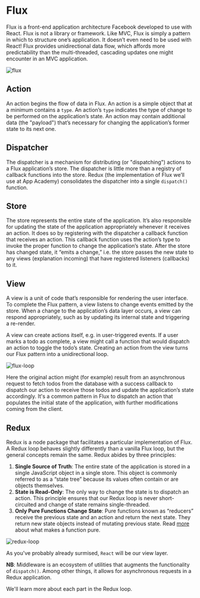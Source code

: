 # Flux

Flux is a front-end application architecture Facebook developed to use with
React. Flux is not a library or framework. Like MVC, Flux is simply a pattern in
which to structure one’s application. It doesn’t even need to be used with
React! Flux provides unidirectional data flow, which affords more predictability
than the multi-threaded, cascading updates one might encounter in an MVC
application.

![flux]

## Action

An action begins the flow of data in Flux. An action is a simple object that at
a minimum contains a `type`. An action’s `type` indicates the type of change to
be performed on the application’s state. An action may contain additional data
(the "payload") that’s necessary for changing the application’s former state to
its next one.

## Dispatcher

The dispatcher is a mechanism for distributing (or "dispatching") actions to a
Flux application’s store. The dispatcher is little more than a registry of
callback functions into the store. Redux (the implementation of Flux we’ll use
at App Academy) consolidates the dispatcher into a single `dispatch()` function.

## Store

The store represents the entire state of the application. It’s also responsible
for updating the state of the application appropriately whenever it receives an
action. It does so by registering with the dispatcher a callback function that
receives an action. This callback function uses the action’s type to invoke the
proper function to change the application’s state. After the store has changed
state, it “emits a change,” i.e. the store passes the new state to any views
(explanation incoming) that have registered listeners (callbacks) to it.

## View

A view is a unit of code that’s responsible for rendering the user interface. To
complete the Flux pattern, a view listens to change events emitted by the store.
When a change to the application’s data layer occurs, a view can respond
appropriately, such as by updating its internal state and triggering a re-render.

A view can create actions itself, e.g. in user-triggered events. If a user marks
a todo as complete, a view might call a function that would dispatch an action
to toggle the todo’s state. Creating an action from the view turns our Flux
pattern into a unidirectional loop.

![flux-loop]

Here the original action might (for example) result from an asynchronous request
to fetch todos from the database with a success callback to dispatch our action
to receive those todos and update the application’s state accordingly. It's a
common pattern in Flux to dispatch an action that populates the initial state of
the application, with further modifications coming from the client.

## Redux

Redux is a node package that facilitates a particular implementation of Flux. A
Redux loop behaves slightly differently than a vanilla Flux loop, but the
general concepts remain the same. Redux abides by three principles:

1. **Single Source of Truth**: The entire state of the application is stored in a
   single JavaScript object in a single store. This object is commonly referred to
   as a “state tree” because its values often contain or are objects themselves.
2. **State is Read-Only**: The only way to change the state is to dispatch an action.
   This principle ensures that our Redux loop is never short-circuited and change
   of state remains single-threaded.
3. **Only Pure Functions Change State**: Pure functions known as “reducers” receive the
   previous state and an action and return the next state. They return new state
   objects instead of mutating previous state. Read [more][pure-functions] about
   what makes a function pure.

![redux-loop]

As you've probably already surmised, `React` will be our view layer.

**NB**: Middleware is an ecosystem of utilities that augments the functionality
of `dispatch()`. Among other things, it allows for asynchronous requests in a
Redux application.

We'll learn more about each part in the Redux loop.

[redux-loop]: https://assets.aaonline.io/fullstack/react/assets/redux.gif
[pure-functions]: https://medium.com/javascript-scene/master-the-javascript-interview-what-is-a-pure-function-d1c076bec976#.lfv7bgqco
[flux-loop]: https://appacademy-open-assets.s3-us-west-1.amazonaws.com/fullstack/react/assets/flux-loop.png
[flux]: https://s3.amazonaws.com/lecture-assets/redux-flux.png
